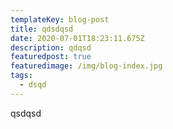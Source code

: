 ```yaml
---
templateKey: blog-post
title: qdsdqsd
date: 2020-07-01T18:23:11.675Z
description: qdqsd
featuredpost: true
featuredimage: /img/blog-index.jpg
tags:
  - dsqd
---
```

qsdqsd